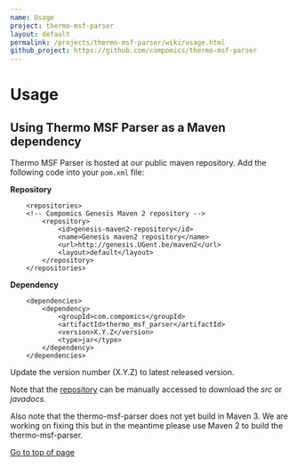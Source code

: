 ```yaml
---
name: Usage
project: thermo-msf-parser
layout: default
permalink: /projects/thermo-msf-parser/wiki/usage.html
github_project: https://github.com/compomics/thermo-msf-parser
---
```


# Usage

## Using Thermo MSF Parser as a Maven dependency
Thermo MSF Parser is hosted at our public maven repository.
Add the following code into your `pom.xml` file:

**Repository**
```
    <repositories>
    <!-- Compomics Genesis Maven 2 repository -->
        <repository>
            <id>genesis-maven2-repository</id>
            <name>Genesis maven2 repository</name>
            <url>http://genesis.UGent.be/maven2</url>
            <layout>default</layout>
        </repository>
    </repositories>
```

**Dependency**
```
    <dependencies>
        <dependency>
            <groupId>com.compomics</groupId>
            <artifactId>thermo_msf_parser</artifactId>
            <version>X.Y.Z</version>
            <type>jar</type>
        </dependency>
    </dependencies>
```

Update the version number (X.Y.Z) to latest released version.

Note that the [repository](http://genesis.ugent.be/maven2/com/compomics/thermo_msf_parser/) can be manually accessed to download the *src* or *javadocs*.

Also note that the thermo-msf-parser does not yet build in Maven 3. We are working on fixing this but in the meantime please use Maven 2 to build the thermo-msf-parser.

[Go to top of page](#usage)